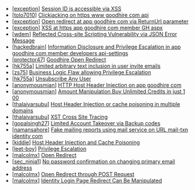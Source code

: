 * [[exception](https://hackerone.com/exception)] [Session ID is accessible via XSS](https://hackerone.com/reports/241194)
* [[tolo7010](https://hackerone.com/tolo7010)] [Clickjacking on https  www goodhire com api](https://hackerone.com/reports/298028)
* [[exception](https://hackerone.com/exception)] [Open redirect at app goodhire com via ReturnUrl parameter](https://hackerone.com/reports/240091)
* [[exception](https://hackerone.com/exception)] [XSS at https  app goodhire com member GH aspx](https://hackerone.com/reports/239762)
* [[wdem](https://hackerone.com/wdem)] [Reflected Cross-site Scripting Vulnerability via JSON Error Message](https://hackerone.com/reports/296094)
* [[hackedbrain](https://hackerone.com/hackedbrain)] [Information Disclosure and Privilege Escalation in app goodhire com member developers api-settings](https://hackerone.com/reports/276976)
* [[protector47](https://hackerone.com/protector47)] [Goodhire Open Redirect](https://hackerone.com/reports/277078)
* [[hk755a](https://hackerone.com/hk755a)] [Limited arbitrary text inclusion in user invite emails](https://hackerone.com/reports/278220)
* [[zs75](https://hackerone.com/zs75)] [Business Logic Flaw allowing Privilege Escalation](https://hackerone.com/reports/280914)
* [[hk755a](https://hackerone.com/hk755a)] [Unsubscribe Any User](https://hackerone.com/reports/281472)
* [[anonymousmian](https://hackerone.com/anonymousmian)] [HTTP Host Header Injection on app goodhire com](https://hackerone.com/reports/277354)
* [[anonymousmian](https://hackerone.com/anonymousmian)] [Amount Manipulation Buy Unlimited Credits in just 1 00](https://hackerone.com/reports/277377)
* [[thalaivarsubu](https://hackerone.com/thalaivarsubu)] [Host Header Injection or cache poisoning in multiple domains](https://hackerone.com/reports/283786)
* [[thalaivarsubu](https://hackerone.com/thalaivarsubu)] [XST Cross Site Tracing ](https://hackerone.com/reports/283502)
* [[gopalsingh27](https://hackerone.com/gopalsingh27)] [Limited Account Takeover via Backup codes ](https://hackerone.com/reports/281449)
* [[namansahore](https://hackerone.com/namansahore)] [Fake mailing reports using mail service on URL  mail-txn identity com ](https://hackerone.com/reports/280803)
* [[kiddie](https://hackerone.com/kiddie)] [Host Header Injection and Cache Poisoning](https://hackerone.com/reports/277192)
* [[leet-boy](https://hackerone.com/leet-boy)] [Privilege Escalation ](https://hackerone.com/reports/240562)
* [[malcolmx](https://hackerone.com/malcolmx)] [Open Redirect](https://hackerone.com/reports/243001)
* [[sec_ninja1](https://hackerone.com/sec_ninja1)] [No password confirmation on changing primary email address](https://hackerone.com/reports/276816)
* [[malcolmx](https://hackerone.com/malcolmx)] [Open Redirect through POST Request](https://hackerone.com/reports/242243)
* [[malcolmx](https://hackerone.com/malcolmx)] [Identity Login Page Redirect Can Be Manipulated](https://hackerone.com/reports/243474)
